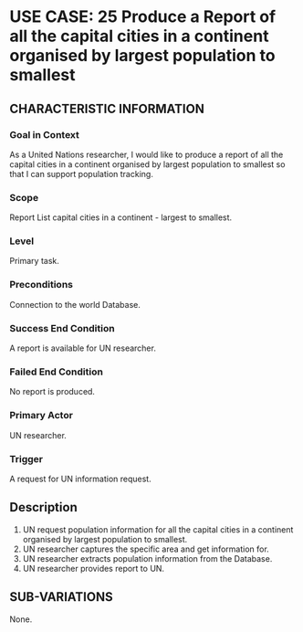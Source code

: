 # USE CASE: 25 Produce a Report of all the capital cities in a continent organised by largest population to smallest

## CHARACTERISTIC INFORMATION

### Goal in Context

As a United Nations researcher, I would like to produce a report of all the capital cities in a continent organised by largest population to smallest so that I can support population tracking.

### Scope

Report List capital cities in a continent - largest to smallest.

### Level

Primary task.

### Preconditions

Connection to the world Database.

### Success End Condition

A report is available for UN researcher.

### Failed End Condition

No report is produced.

### Primary Actor

UN researcher.

### Trigger

A request for UN information request.

## Description

1. UN request population information for all the capital cities in a continent organised by largest population to smallest.
2. UN researcher captures the specific area and get information for.
3. UN researcher extracts population information from the Database.
4. UN researcher provides report to UN.

## SUB-VARIATIONS

None.